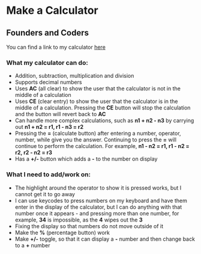 # Make a Calculator

## __Founders and Coders__

You can find a link to my calculator [here](https://georgiamshaw.github.io/calculator/)

### What my calculator can do:
* Addition, subtraction, multiplication and division
* Supports decimal numbers
* Uses **AC** (all clear) to show the user that the calculator is not in the middle of a calculation
* Uses **CE** (clear entry) to show the user that the calculator is in the middle of a calculation. Pressing the **CE** button will stop the calculation and the button will revert back to **AC**
* Can handle more complex calculations, such as **n1 + n2 - n3** by carrying out **n1 + n2 = r1, r1 - n3 = r2**
* Pressing the **=** (calculate button) after entering a number, operator, number, while give you the answer. Continuing to press the **=** will continue to perform the calculation. For example, **n1 - n2 = r1, r1 - n2 = r2, r2 - n2 = r3**
* Has a **+/-** button which adds a **-** to the number on display
 
### What I need to add/work on:
* The highlight around the operator to show it is pressed works, but I cannot get it to go away
* I can use keycodes to press numbers on my keyboard and have them enter in the display of the calculator, but I can do anything with that number once it appears - and pressing more than one number, for example, **34** is impossible, as the **4** wipes out the **3**
* Fixing the display so that numbers do not move outside of it
* Make the **%** (percentage button) work
* Make **+/-** toggle, so that it can display a **-** number and then change back to a **+** number
